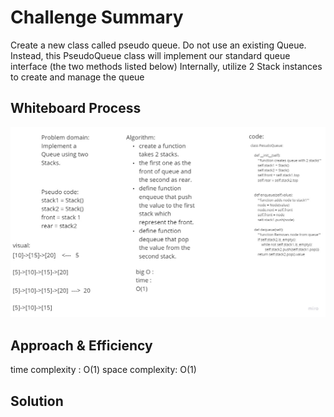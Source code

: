 # Challenge Summary
<!-- Description of the challenge -->
Create a new class called pseudo queue.
Do not use an existing Queue.
Instead, this PseudoQueue class will implement our standard queue interface (the two methods listed below)
Internally, utilize 2 Stack instances to create and manage the queue

## Whiteboard Process
<!-- Embedded whiteboard image -->
![alt](./img.jpg)

## Approach & Efficiency
<!-- What approach did you take? Why? What is the Big O space/time for this approach? -->
time complexity : O(1)
space complexity: O(1)

## Solution
<!-- Show how to run your code, and examples of it in action -->